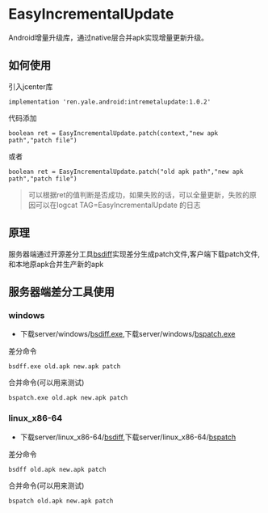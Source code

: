 # EasyIncrementalUpdate

Android增量升级库，通过native层合并apk实现增量更新升级。

## 如何使用
引入jcenter库
```
implementation 'ren.yale.android:intremetalupdate:1.0.2'
```
代码添加
```
boolean ret = EasyIncrementalUpdate.patch(context,"new apk path","patch file")
```
或者
```
boolean ret = EasyIncrementalUpdate.patch("old apk path","new apk path","patch file")
```

> 可以根据ret的值判断是否成功，如果失败的话，可以全量更新，失败的原因可以在logcat TAG=EasyIncrementalUpdate 的日志

## 原理

服务器端通过开源差分工具[bsdiff](http://www.daemonology.net/bsdiff/)实现差分生成patch文件,客户端下载patch文件,
和本地原apk合并生产新的apk

## 服务器端差分工具使用

### windows
- 下载server/windows/[bsdiff.exe](server/windows/bsdiff.exe),下载server/windows/[bspatch.exe](server/windows/bspatch.exe)

差分命令
```
bsdff.exe old.apk new.apk patch
```
合并命令(可以用来测试)
```
bspatch.exe old.apk new.apk patch
```

### linux_x86-64
- 下载server/linux_x86-64/[bsdiff](server/linux_x86-64/bsdiff),下载server/linux_x86-64/[bspatch](server/linux_x86-64/bspatch)

差分命令
```
bsdff old.apk new.apk patch
```
合并命令(可以用来测试)
```
bspatch old.apk new.apk patch
```






